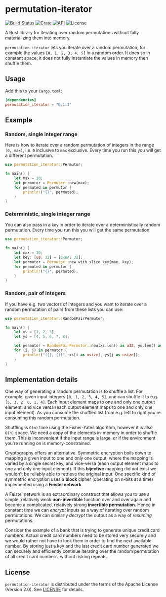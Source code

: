 # permutation-iterator

[![Build Status](https://travis-ci.com/asimihsan/permutation-iterator-rs.svg?branch=master)](https://travis-ci.com/asimihsan/permutation-iterator-rs)
[![Crate](https://img.shields.io/crates/v/permutation_iterator.svg)](https://crates.io/crates/permutation_iterator)
[![API](https://docs.rs/permutation_iterator/badge.svg)](https://docs.rs/permutation_iterator)
![License](https://img.shields.io/crates/l/permutation_iterator.svg)


A Rust library for iterating over random permutations without fully materializing them into memory.

`permutation-iterator` lets you iterate over a random permutation, for example the values `[0, 1, 2, 3, 4, 5]` in a
random order. It does so in constant space; it does not fully instantiate the values in memory then shuffle them.

## Usage

Add this to your `Cargo.toml`:

```toml
[dependencies]
permutation_iterator = "0.1.1"
```

## Example

### Random, single integer range

Here is how to iterate over a random permutation of integers in the range `[0, max)`, i.e. `0` inclusive to `max`
exclusive. Every time you run this you will get a different permutation.

```rust
use permutation_iterator::Permutor;

fn main() {
    let max = 10;
    let permutor = Permutor::new(max);
    for permuted in permutor {
        println!("{}", permuted);
    }
}
```

### Deterministic, single integer range

You can also pass in a `key` in order to iterate over a deterministically random permutation. Every time you run this
you will get the same permutation:

```rust
use permutation_iterator::Permutor;

fn main() {
    let max = 10;
    let key: [u8; 32] = [0xBA; 32];
    let permutor = Permutor::new_with_slice_key(max, key);
    for permuted in permutor {
        println!("{}", permuted);
    }
}
```

### Random, pair of integers

If you have e.g. two vectors of integers and you want to iterate over a random permutation of pairs from these lists
you can use:

```rust
use permutation_iterator::RandomPairPermutor;

fn main() {
    let xs = [1, 2, 3];
    let ys = [4, 5, 6, 7, 8];

    let permutor = RandomPairPermutor::new(xs.len() as u32, ys.len() as u32);
    for (i, j) in permutor {
        println!("({}, {})", xs[i as usize], ys[j as usize]);
    }
}
```

## Implementation details

One way of generating a random permutation is to shuffle a list. For example, given input integers `[0, 1, 2, 3, 4, 5]`,
one can shuffle it to e.g. `[5, 3, 2, 0, 1, 4]`. Each input element maps to one and only one output element, and
vice versa (each output element maps to one and only one input element). As you consume the shuffled list from e.g.
left to right you're consuming this random permutation.

Shuffling is `O(n)` time using the Fisher-Yates algorithm, however it is also `O(n)` space. We need a copy of the
elements in-memory in order to shuffle them. This is inconvenient if the input range is large, or if the environment
you're running on is memory-constrained.

Cryptography offers an alternative. Symmetric encryption boils down to mapping a given input to one and only one output,
where the mapping is varied by a single secret key, and vice-versa (each output element maps to one and only one input
element). If this **bijective** mapping did not exist we wouldn't be reliably able to retrieve the original input. One
specific kind of symmetric encryption uses a **block** cipher (operating on n-bits at a time) implemented using a 
**Feistel network**.

A Feistel network is an extraordinary construct that allows you to use a simple, relatively weak **non-invertible**
function over and over again and become a complicated, relatively strong **invertible permutation**. Hence in
constant time we can _encrypt_ inputs as a way of iterating over random permutations. We can similarly _decrypt_
the output as a way of _resuming_ permutations.

Consider the example of a bank that is trying to generate unique credit card numbers. Actual credit card numbers need
to be stored very securely and we would rather not have to look them in order to find the next available number. By
storing just a key and the last credit card number generated we can securely and efficiently continue iterating over
the random permutation of all credit card numbers, without risking repeats.

## License

`permutation-iterator` is distributed under the terms of the Apache License (Version 2.0). See [LICENSE](LICENSE) for
details.
